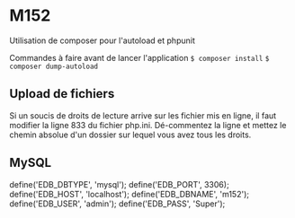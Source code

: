 # M152

Utilisation de composer pour l'autoload et phpunit

Commandes à faire avant de lancer l'application
```$ composer install```
```$ composer dump-autoload```

## Upload de fichiers
Si un soucis de droits de lecture arrive sur les fichier mis en ligne, il faut modifier la ligne 833 du fichier php.ini. Dé-commentez la ligne et mettez le chemin absolue d'un dossier sur lequel vous avez tous les droits.

## MySQL
define('EDB_DBTYPE', 'mysql');
define('EDB_PORT', 3306);
define('EDB_HOST', 'localhost');
define('EDB_DBNAME', 'm152');
define('EDB_USER', 'admin');
define('EDB_PASS', 'Super');